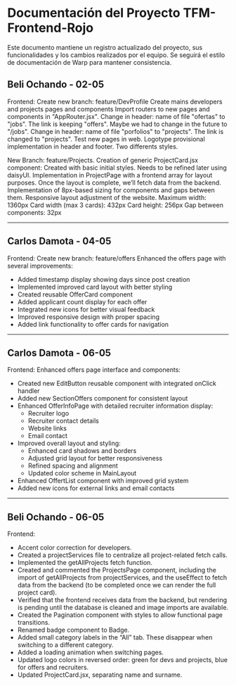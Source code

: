 # Documentación del Proyecto TFM-Frontend-Rojo

Este documento mantiene un registro actualizado del proyecto, sus funcionalidades y los cambios realizados por el equipo. Se seguirá el estilo de documentación de Warp para mantener consistencia.

## Beli Ochando - 02-05

Frontend:
Create new branch: feature/DevProfile
Create mains developers and projects pages and components
Import routers to new pages and components in "AppRouter.jsx".
Change in header: name of file "ofertas" to "jobs". The link is keeping "offers". Maybe we had to change in the future to "/jobs".
Change in header: name of file "porfolios" to "projects". The link is changed to "projects".
Test new pages in web.
Logotype provisional implementation in header and footer. Two differents styles.

New Branch: feature/Projects.
Creation of generic ProjectCard.jsx component: Created with basic initial styles. Needs to be refined later using daisyUI.
Implementation in ProjectPage with a frontend array for layout purposes. Once the layout is complete, we’ll fetch data from the backend.
Implementation of 8px-based sizing for components and gaps between them. Responsive layout adjustment of the website.
Maximum width: 1360px
Card width (max 3 cards): 432px
Card height: 256px
Gap between components: 32px

---

## Carlos Damota - 04-05

Frontend:
Create new branch: feature/offers
Enhanced the offers page with several improvements:

- Added timestamp display showing days since post creation
- Implemented improved card layout with better styling
- Created reusable OfferCard component
- Added applicant count display for each offer
- Integrated new icons for better visual feedback
- Improved responsive design with proper spacing
- Added link functionality to offer cards for navigation

---

## Carlos Damota - 06-05

Frontend:
Enhanced offers page interface and components:

- Created new EditButton reusable component with integrated onClick handler
- Added new SectionOffers component for consistent layout
- Enhanced OfferInfoPage with detailed recruiter information display:
  - Recruiter logo
  - Recruiter contact details
  - Website links
  - Email contact
- Improved overall layout and styling:
  - Enhanced card shadows and borders
  - Adjusted grid layout for better responsiveness
  - Refined spacing and alignment
  - Updated color scheme in MainLayout
- Enhanced OffertList component with improved grid system
- Added new icons for external links and email contacts

---

## Beli Ochando - 06-05

Frontend:

- Accent color correction for developers.
- Created a projectServices file to centralize all project-related fetch calls.
- Implemented the getAllProjects fetch function.
- Created and commented the ProjectsPage component, including the import of getAllProjects from projectServices, and the useEffect to fetch data from the backend (to be completed once we can render the full project card).
- Verified that the frontend receives data from the backend, but rendering is pending until the database is cleaned and image imports are available.
- Created the Pagination component with styles to allow functional page transitions.
- Renamed badge component to Badge.
- Added small category labels in the “All” tab. These disappear when switching to a different category.
- Added a loading animation when switching pages.
- Updated logo colors in reversed order: green for devs and projects, blue for offers and recruiters.
- Updated ProjectCard.jsx, separating name and surname.
